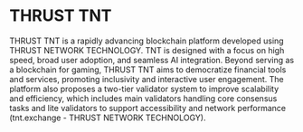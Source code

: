# THRUST TNT

THRUST TNT is a rapidly advancing blockchain platform developed using THRUST NETWORK TECHNOLOGY. TNT is designed with a focus on high speed, broad user adoption, and seamless AI integration. Beyond serving as a blockchain for gaming, THRUST TNT aims to democratize financial tools and services, promoting inclusivity and interactive user engagement. The platform also proposes a two-tier validator system to improve scalability and efficiency, which includes main validators handling core consensus tasks and lite validators to support accessibility and network performance​ (tnt.exchange - THRUST NETWORK TECHNOLOGY)​.
